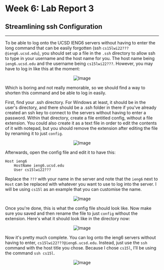 # Week 6: Lab Report 3

## Streamlining ssh Configuration
***
To be able to log onto the UCSD IENG6 servers without having to enter the long 
command that can be easily forgotten (ssh ```cs15lwi22???@ieng6.ucsd.edu```), 
you should set up a file in the ```.ssh``` directory to allow ssh to type in 
your username and the host name for you. The host name being 
```ieng6.ucsd.edu``` and the username being ```cs15lwi22???```. However, you 
may have to log in like this at the moment:
<p align="center">
    <img alt="Image" src="Screenshots/lab_report_3/loginwithoutshort.png"/>
</p>
Which is boring and not really memorable, so we should find a way to shorten 
this command and be able to log in easily.

First, find your .ssh directory. For Windows at least, it should be in the 
user's directory, and there should be a .ssh folder in there if you've already 
created an ssh key to connect to the servers without having to enter a password. 
Within that directory, create a file entitled config, without a file extension. 
You could also create it as a text file in order to edit the contents of it with 
notepad, but you should remove the extension after editing the file by renaming 
it to just ```config```.
<p align="center">
    <img alt="Image" src="Screenshots/lab_report_3/directorywithconfignewlycreated.png"/>
</p>

Afterwards, open the config file and edit it to have this:
```
Host ieng6
    HostName ieng6.ucsd.edu
    User cs15lwi22???
```
Replace the ```???``` with your name in the server and note that the 
```ieng6``` next to ```Host``` can be replaced with whatever you want to use to
log into the server. I will be using ```cs15l``` as an example that you can 
customise the name.
<p align="center">
    <img alt="Image" src="Screenshots/lab_report_3/finishedconfig.png"/>
</p>

Once you're done, this is what the config file should look like. Now make sure 
you saved and then rename the file to just ```config``` without the extension. 
Here's what it should look like in the directory now:
<p align="center">
    <img alt="Image" src="Screenshots/lab_report_3/finishedconfigdirectory.png"/>
</p>

Now it's pretty much complete. You can log onto the ieng6 servers without having
to enter, ```cs15lwi22???@ieng6.ucsd.edu```. Instead, just use the ```ssh``` 
command with the host title you chose. Because I chose ```cs15l```, I'll be 
using the command ```ssh cs15l```.
<p align="center">
    <img alt="Image" src="Screenshots/lab_report_3/finishedsshcommand.png"/>
</p>

